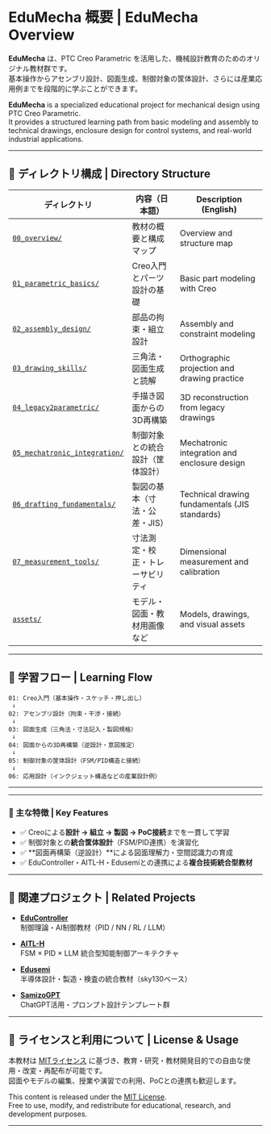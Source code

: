# EduMecha 概要 | EduMecha Overview

**EduMecha** は、PTC Creo Parametric を活用した、機械設計教育のためのオリジナル教材群です。  
基本操作からアセンブリ設計、図面生成、制御対象の筐体設計、さらには産業応用例までを段階的に学ぶことができます。

**EduMecha** is a specialized educational project for mechanical design using PTC Creo Parametric.  
It provides a structured learning path from basic modeling and assembly to technical drawings, enclosure design for control systems, and real-world industrial applications.

---

## 📁 ディレクトリ構成 | Directory Structure

| ディレクトリ | 内容（日本語） | Description (English) |
|--------------|------------------|-------------------------|
| [`00_overview/`](./00_overview/) | 教材の概要と構成マップ | Overview and structure map |
| [`01_parametric_basics/`](./01_parametric_basics/) | Creo入門とパーツ設計の基礎 | Basic part modeling with Creo |
| [`02_assembly_design/`](./02_assembly_design/) | 部品の拘束・組立設計 | Assembly and constraint modeling |
| [`03_drawing_skills/`](./03_drawing_skills/) | 三角法・図面生成と読解 | Orthographic projection and drawing practice |
| [`04_legacy2parametric/`](./04_legacy2parametric/) | 手描き図面からの3D再構築 | 3D reconstruction from legacy drawings |
| [`05_mechatronic_integration/`](./05_mechatronic_integration/) | 制御対象との統合設計（筐体設計） | Mechatronic integration and enclosure design |
| [`06_drafting_fundamentals/`](./06_drafting_fundamentals/) | 製図の基本（寸法・公差・JIS） | Technical drawing fundamentals (JIS standards) |
| [`07_measurement_tools/`](./07_measurement_tools/) | 寸法測定・校正・トレーサビリティ | Dimensional measurement and calibration |
| [`assets/`](./assets/) | モデル・図面・教材用画像など | Models, drawings, and visual assets |

---

## 🧭 学習フロー | Learning Flow

```plaintext
01: Creo入門（基本操作・スケッチ・押し出し）
 ↓
02: アセンブリ設計（拘束・干渉・接続）
 ↓
03: 図面生成（三角法・寸法記入・製図規格）
 ↓
04: 図面からの3D再構築（逆設計・意図推定）
 ↓
05: 制御対象の筐体設計（FSM/PID構造と接続）
 ↓
06: 応用設計（インクジェット構造などの産業設計例）
```

---

---

### 🎯 主な特徴 | Key Features

- ✅ Creoによる**設計 → 組立 → 製図 → PoC接続**までを一貫して学習  
- ✅ 制御対象との**統合筐体設計**（FSM/PID連携）を演習化  
- ✅ **図面再構築（逆設計）**による図面理解力・空間認識力の育成  
- ✅ EduController・AITL-H・Edusemiとの連携による**複合技術統合型教材**

---

## 🔗 関連プロジェクト | Related Projects

- [**EduController**](https://github.com/Samizo-AITL/EduController)  
  制御理論・AI制御教材（PID / NN / RL / LLM）

- [**AITL-H**](https://github.com/Samizo-AITL/AITL-H)  
  FSM × PID × LLM 統合型知能制御アーキテクチャ

- [**Edusemi**](https://github.com/Samizo-AITL/Edusemi-v4x)  
  半導体設計・製造・検査の統合教材（sky130ベース）

- [**SamizoGPT**](https://github.com/Samizo-AITL/SamizoGPT)  
  ChatGPT活用・プロンプト設計テンプレート群

---

## 📝 ライセンスと利用について | License & Usage

本教材は [MITライセンス](https://opensource.org/licenses/MIT) に基づき、教育・研究・教材開発目的での自由な使用・改変・再配布が可能です。  
図面やモデルの編集、授業や演習での利用、PoCとの連携も歓迎します。

This content is released under the [MIT License](https://opensource.org/licenses/MIT).  
Free to use, modify, and redistribute for educational, research, and development purposes.

---


